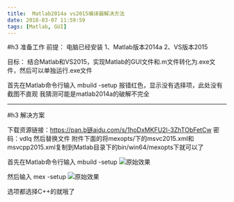```yaml
---
title:  Matlab2014a vs2015编译器解决方法
date: 2018-03-07 11:59:59
tags: [Matlab, GUI]
---
```

#h3 准备工作
前提：
电脑已经安装
1、Matlab版本2014a
2、VS版本2015

目标：
结合Matlab和VS2015，实现Matlab的GUI文件和.m文件转化为.exe文件，然后可以单独运行.exe文件

首先在Matlab命令行输入
mbuild -setup
报错红色，显示没有选择项，此处没有截图不直观
我猜测可能是matlab2014a的破解不完全

------------------------------
#h3 解决方案

下载资源链接：https://pan.b链aidu.com/s/1hoDxMKFU2l-3ZhTObFetCw 密码：vdlq
然后替换文件
附件下面的将mexopts/下的msvc2015.xml和msvcpp2015.xml复制到Matlab目录下的bin/win64/mexopts下就可以了



首先在Matlab命令行输入
mbuild -setup
![原始效果](http://p3qhnc0eg.bkt.clouddn.com/VS2015_1.png)

然后输入
mex -setup
![原始效果](http://p3qhnc0eg.bkt.clouddn.com/VS2015_1.png)

选项都选择C++的就哦了
